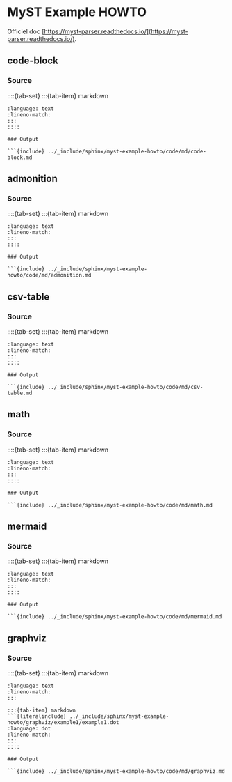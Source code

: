 # MyST Example HOWTO

Officiel doc [https://myst-parser.readthedocs.io/](https://myst-parser.readthedocs.io/).

## code-block

### Source

::::{tab-set}
:::{tab-item} markdown
```{literalinclude} ../_include/sphinx/myst-example-howto/code/md/code-block.md
:language: text
:lineno-match:
:::
::::

### Output

```{include} ../_include/sphinx/myst-example-howto/code/md/code-block.md
```

## admonition

### Source

::::{tab-set}
:::{tab-item} markdown
```{literalinclude} ../_include/sphinx/myst-example-howto/code/md/admonition.md
:language: text
:lineno-match:
:::
::::

### Output

```{include} ../_include/sphinx/myst-example-howto/code/md/admonition.md
```

## csv-table

### Source

::::{tab-set}
:::{tab-item} markdown
```{literalinclude} ../_include/sphinx/myst-example-howto/code/md/csv-table.md
:language: text
:lineno-match:
:::
::::

### Output

```{include} ../_include/sphinx/myst-example-howto/code/md/csv-table.md
```

## math

### Source

::::{tab-set}
:::{tab-item} markdown
```{literalinclude} ../_include/sphinx/myst-example-howto/code/md/math.md
:language: text
:lineno-match:
:::
::::

### Output

```{include} ../_include/sphinx/myst-example-howto/code/md/math.md
```

## mermaid

### Source

::::{tab-set}
:::{tab-item} markdown
```{literalinclude} ../_include/sphinx/myst-example-howto/code/md/mermaid.md
:language: text
:lineno-match:
:::
::::

### Output

```{include} ../_include/sphinx/myst-example-howto/code/md/mermaid.md
```

## graphviz

### Source

::::{tab-set}
:::{tab-item} markdown
```{literalinclude} ../_include/sphinx/myst-example-howto/code/md/graphviz.md
:language: text
:lineno-match:
:::

:::{tab-item} markdown
```{literalinclude} ../_include/sphinx/myst-example-howto/graphviz/example1/example1.dot
:language: dot
:lineno-match:
:::
::::

### Output

```{include} ../_include/sphinx/myst-example-howto/code/md/graphviz.md
```
